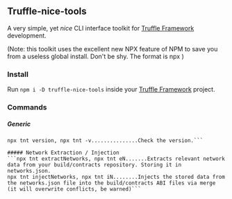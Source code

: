 ## Truffle-nice-tools
A very simple, yet *nice* CLI interface toolkit for  [Truffle Framework](https://truffleframework.com/) development.

(Note: this toolkit uses the excellent new NPX feature of NPM to save you from a useless global install. Don't be shy. The format is npx <command>)

### Install
Run `npm i -D truffle-nice-tools` inside your [Truffle Framework](https://truffleframework.com/) project.

### Commands

##### Generic
```npx tnt help, npx tnt -h..................Opens the help menu.
npx tnt version, npx tnt -v...............Check the version.```

##### Network Extraction / Injection
```npx tnt extractNetworks, npx tnt eN.......Extracts relevant network data from your build/contracts repository. Storing it in networks.json.
npx tnt injectNetworks, npx tnt iN........Injects the stored data from the networks.json file into the build/contracts ABI files via merge (it will overwrite conflicts, be warned)```

